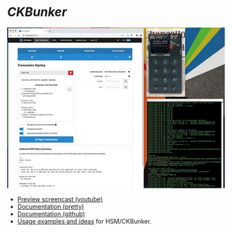 # <i>CKBunker</i>

![Screen Shot of CKBunker](docs/screen-shot.jpg)

- [Preview screencast (youtube)](https://www.youtube.com/watch?v=0bHhZbYOiSM)
- [Documentation (pretty)](https://ckbunker.com)
- [Documentation (github)](docs/index.md)
- [Usage examples and ideas](docs/examples.md) for HSM/CKBunker.



